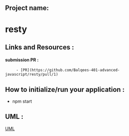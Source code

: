## Project name:

   # resty


## Links and Resources :
   #### submission PR : 
         - [PR](https://github.com/Balqees-401-advanced-javascript/resty/pull/1)


## How to initialize/run your application :
  -  npm start



## UML :
 
 [UML](https://github.com/Balqees-401-advanced-javascript/resty/blob/base/reactCss.png)
        
